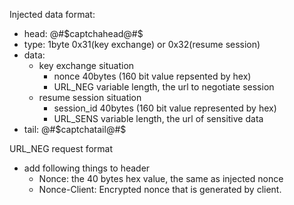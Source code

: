 Injected data format:
* head: @#$captchahead@#$
* type: 1byte 0x31(key exchange) or 0x32(resume session)
* data:
  * key exchange situation
    * nonce 40bytes (160 bit value repsented by hex)
    * URL_NEG variable length, the url to negotiate session
  * resume session situation
    * session_id 40bytes (160 bit value represented by hex)
    * URL_SENS variable length, the url of sensitive data
* tail: @#$captchatail@#$


URL_NEG request format
* add following things to header
  * Nonce: the 40 bytes hex value, the same as injected nonce
  * Nonce-Client: Encrypted nonce that is generated by client.
